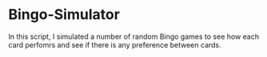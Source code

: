 # Bingo-Simulator

In this script, I simulated a number of random Bingo games to see how each card perfomrs and see if there is any preference between cards.
